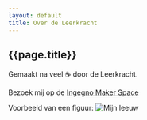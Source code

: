 ```yaml
---
layout: default
title: Over de Leerkracht
---
```


## {{page.title}}

Gemaakt na veel :coffee: door de Leerkracht.

Bezoek mij op de [Ingegno Maker Space](https://facebook.com/IngegnoMakerSpace/)

Voorbeeld van een figuur: ![Mijn leeuw](https://www.dezonnegloed.be/src/Frontend/Files/Media/Images/800x/leeuw.jpg)

